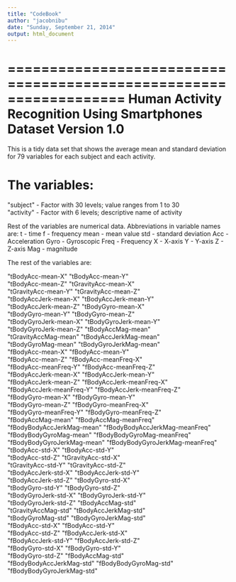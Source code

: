 ```yaml
---
title: "CodeBook"
author: "jacobnibu"
date: "Sunday, September 21, 2014"
output: html_document
---
```


==================================================================
Human Activity Recognition Using Smartphones Dataset
Version 1.0
==================================================================

This is a tidy data set that shows the average mean and standard deviation for 79 variables for each subject and each activity.

The variables:
===========================
"subject"     - Factor with 30 levels; value ranges from 1 to 30               
"activity"    - Factor with 6 levels; descriptive name of activity                 

Rest of the variables are numerical data. Abbreviations in variable names are:
t - time
f - frequency
mean - mean value
std - standard deviation
Acc - Acceleration
Gyro - Gyroscopic
Freq - Frequency
X - X-axis
Y - Y-axis
Z - Z-axis
Mag - magnitude

The rest of the variables are:

"tBodyAcc-mean-X"
"tBodyAcc-mean-Y"              
"tBodyAcc-mean-Z"
"tGravityAcc-mean-X"           
"tGravityAcc-mean-Y"
"tGravityAcc-mean-Z"           
"tBodyAccJerk-mean-X"
"tBodyAccJerk-mean-Y"          
"tBodyAccJerk-mean-Z"
"tBodyGyro-mean-X"             
"tBodyGyro-mean-Y"
"tBodyGyro-mean-Z"             
"tBodyGyroJerk-mean-X"
"tBodyGyroJerk-mean-Y"         
"tBodyGyroJerk-mean-Z"
"tBodyAccMag-mean"             
"tGravityAccMag-mean"
"tBodyAccJerkMag-mean"         
"tBodyGyroMag-mean"
"tBodyGyroJerkMag-mean"        
"fBodyAcc-mean-X"
"fBodyAcc-mean-Y"              
"fBodyAcc-mean-Z"
"fBodyAcc-meanFreq-X"          
"fBodyAcc-meanFreq-Y"
"fBodyAcc-meanFreq-Z"          
"fBodyAccJerk-mean-X"
"fBodyAccJerk-mean-Y"          
"fBodyAccJerk-mean-Z"
"fBodyAccJerk-meanFreq-X"      
"fBodyAccJerk-meanFreq-Y"
"fBodyAccJerk-meanFreq-Z"      
"fBodyGyro-mean-X"
"fBodyGyro-mean-Y"             
"fBodyGyro-mean-Z"
"fBodyGyro-meanFreq-X"         
"fBodyGyro-meanFreq-Y"
"fBodyGyro-meanFreq-Z"         
"fBodyAccMag-mean"
"fBodyAccMag-meanFreq"         
"fBodyBodyAccJerkMag-mean"
"fBodyBodyAccJerkMag-meanFreq" 
"fBodyBodyGyroMag-mean"
"fBodyBodyGyroMag-meanFreq"    
"fBodyBodyGyroJerkMag-mean"
"fBodyBodyGyroJerkMag-meanFreq"
"tBodyAcc-std-X"
"tBodyAcc-std-Y"               
"tBodyAcc-std-Z"
"tGravityAcc-std-X"            
"tGravityAcc-std-Y"
"tGravityAcc-std-Z"            
"tBodyAccJerk-std-X"
"tBodyAccJerk-std-Y"           
"tBodyAccJerk-std-Z"
"tBodyGyro-std-X"              
"tBodyGyro-std-Y"
"tBodyGyro-std-Z"              
"tBodyGyroJerk-std-X"
"tBodyGyroJerk-std-Y"          
"tBodyGyroJerk-std-Z"
"tBodyAccMag-std"              
"tGravityAccMag-std"
"tBodyAccJerkMag-std"          
"tBodyGyroMag-std"
"tBodyGyroJerkMag-std"         
"fBodyAcc-std-X"
"fBodyAcc-std-Y"               
"fBodyAcc-std-Z"
"fBodyAccJerk-std-X"           
"fBodyAccJerk-std-Y"
"fBodyAccJerk-std-Z"           
"fBodyGyro-std-X"
"fBodyGyro-std-Y"              
"fBodyGyro-std-Z"
"fBodyAccMag-std"              
"fBodyBodyAccJerkMag-std"
"fBodyBodyGyroMag-std"         
"fBodyBodyGyroJerkMag-std"
